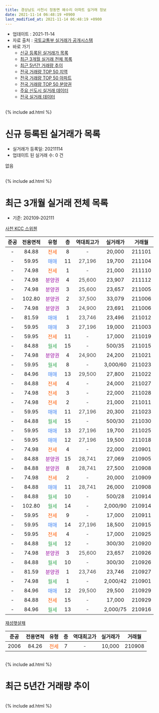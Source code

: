 ```yaml
---
title: 경상남도 사천시 정동면 예수리 아파트 실거래 정보
date: 2021-11-14 06:48:19 +0900
last_modified_at: 2021-11-14 06:48:19 +0900
---
```


* 업데이트 : 2021-11-14
* 자료 출처 : [국토교통부 실거래가 공개시스템](http://rt.molit.go.kr)
* 바로 가기
    * [신규 등록된 실거래가 목록](#신규-등록된-실거래가-목록)
    * [최근 3개월 실거래 전체 목록](#최근-3개월-실거래-전체-목록)
    * [최근 5년간 거래량 추이](#최근-5년간-거래량-추이)
    * [전국 거래량 TOP 50 지역](https://inasie.github.io/apt-trade-info/최근-3개월-전국에서-가장-거래가-많이-발생한-지역)
    * [전국 거래량 TOP 50 아파트](https://inasie.github.io/apt-trade-info/최근-3개월-전국에서-가장-거래가-많이-발생한-아파트)
    * [전국 거래량 TOP 50 분양권](https://inasie.github.io/apt-trade-info/최근-3개월-전국에서-가장-거래가-많이-발생한-분양권)
    * [주요 신도시 실거래 데이터](https://inasie.github.io/apt-trade-info/주요-신도시)
    * [전국 실거래 데이터](https://inasie.github.io/apt-trade-info/전국)
<br>
{% include ad.html %}
<br>

# 신규 등록된 실거래가 목록
* 실거래가 등록일: 20211114
* 업데이트 된 실거래 수: 0 건

없음

<br>
{% include ad.html %}
<br>

# 최근 3개월 실거래 전체 목록
* 기준: 202109-202111


[사천 KCC 스위첸](https://search.naver.com/search.naver?query=%EA%B2%BD%EC%83%81%EB%82%A8%EB%8F%84+%EC%82%AC%EC%B2%9C%EC%8B%9C+%EC%A0%95%EB%8F%99%EB%A9%B4+%EC%98%88%EC%88%98%EB%A6%AC+%EC%82%AC%EC%B2%9C+KCC+%EC%8A%A4%EC%9C%84%EC%B2%B8)

|준공|전용면적|유형|층|역대최고가|실거래가|거래월|
|:---:|:---:|:---:|:---:|:---:|:---:|:---:|
|-|84.88|<span style="color:#ff5a00">전세</span>|8|<span style="color:#444444">-</span>|20,000|211101|
|-|59.95|<span style="color:#4285f3">매매</span>|11|<span style="color:#444444">27,196</span>|19,700|211104|
|-|74.98|<span style="color:#ff5a00">전세</span>|1|<span style="color:#444444">-</span>|21,000|211110|
|-|74.98|<span style="color:#9C11A5">분양권</span>|4|<span style="color:#444444">25,600</span>|23,907|211112|
|-|74.98|<span style="color:#9C11A5">분양권</span>|3|<span style="color:#444444">25,600</span>|23,657|211005|
|-|102.80|<span style="color:#9C11A5">분양권</span>|2|<span style="color:#444444">37,500</span>|33,079|211006|
|-|74.98|<span style="color:#9C11A5">분양권</span>|3|<span style="color:#444444">24,900</span>|23,691|211006|
|-|81.59|<span style="color:#4285f3">매매</span>|1|<span style="color:#444444">23,746</span>|23,496|211012|
|-|59.95|<span style="color:#4285f3">매매</span>|3|<span style="color:#444444">27,196</span>|19,000|211003|
|-|59.95|<span style="color:#ff5a00">전세</span>|11|<span style="color:#444444">-</span>|17,000|211019|
|-|84.88|<span style="color:#34a853">월세</span>|15|<span style="color:#444444">-</span>|500/35|211015|
|-|74.98|<span style="color:#9C11A5">분양권</span>|4|<span style="color:#444444">24,900</span>|24,200|211021|
|-|59.95|<span style="color:#34a853">월세</span>|8|<span style="color:#444444">-</span>|3,000/60|211023|
|-|84.96|<span style="color:#4285f3">매매</span>|13|<span style="color:#444444">29,500</span>|27,800|211022|
|-|84.88|<span style="color:#ff5a00">전세</span>|4|<span style="color:#444444">-</span>|24,000|211027|
|-|74.98|<span style="color:#ff5a00">전세</span>|3|<span style="color:#444444">-</span>|22,000|211028|
|-|74.98|<span style="color:#ff5a00">전세</span>|2|<span style="color:#444444">-</span>|21,000|211011|
|-|59.95|<span style="color:#4285f3">매매</span>|11|<span style="color:#444444">27,196</span>|20,300|211023|
|-|84.88|<span style="color:#34a853">월세</span>|15|<span style="color:#444444">-</span>|500/30|211030|
|-|59.95|<span style="color:#4285f3">매매</span>|13|<span style="color:#444444">27,196</span>|19,700|211025|
|-|59.95|<span style="color:#4285f3">매매</span>|12|<span style="color:#444444">27,196</span>|19,500|211018|
|-|74.98|<span style="color:#ff5a00">전세</span>|4|<span style="color:#444444">-</span>|22,000|210901|
|-|84.88|<span style="color:#9C11A5">분양권</span>|15|<span style="color:#444444">28,741</span>|27,069|210905|
|-|84.88|<span style="color:#9C11A5">분양권</span>|8|<span style="color:#444444">28,741</span>|27,500|210908|
|-|74.98|<span style="color:#ff5a00">전세</span>|2|<span style="color:#444444">-</span>|20,000|210909|
|-|84.88|<span style="color:#4285f3">매매</span>|11|<span style="color:#444444">28,741</span>|26,000|210908|
|-|84.88|<span style="color:#34a853">월세</span>|10|<span style="color:#444444">-</span>|500/28|210914|
|-|102.80|<span style="color:#34a853">월세</span>|14|<span style="color:#444444">-</span>|2,000/90|210914|
|-|59.95|<span style="color:#ff5a00">전세</span>|9|<span style="color:#444444">-</span>|17,000|210911|
|-|59.95|<span style="color:#4285f3">매매</span>|14|<span style="color:#444444">27,196</span>|18,500|210915|
|-|59.95|<span style="color:#ff5a00">전세</span>|4|<span style="color:#444444">-</span>|17,000|210925|
|-|84.88|<span style="color:#34a853">월세</span>|12|<span style="color:#444444">-</span>|300/30|210920|
|-|74.98|<span style="color:#9C11A5">분양권</span>|3|<span style="color:#444444">25,600</span>|23,657|210926|
|-|84.88|<span style="color:#34a853">월세</span>|10|<span style="color:#444444">-</span>|300/30|210926|
|-|81.59|<span style="color:#9C11A5">분양권</span>|1|<span style="color:#444444">23,746</span>|23,746|210927|
|-|74.98|<span style="color:#34a853">월세</span>|1|<span style="color:#444444">-</span>|2,000/42|210901|
|-|84.96|<span style="color:#4285f3">매매</span>|12|<span style="color:#444444">29,500</span>|29,500|210929|
|-|84.88|<span style="color:#ff5a00">전세</span>|15|<span style="color:#444444">-</span>|17,000|210929|
|-|84.96|<span style="color:#34a853">월세</span>|13|<span style="color:#444444">-</span>|2,000/75|210916|

[재성햇살채](https://search.naver.com/search.naver?query=%EA%B2%BD%EC%83%81%EB%82%A8%EB%8F%84+%EC%82%AC%EC%B2%9C%EC%8B%9C+%EC%A0%95%EB%8F%99%EB%A9%B4+%EC%98%88%EC%88%98%EB%A6%AC+%EC%9E%AC%EC%84%B1%ED%96%87%EC%82%B4%EC%B1%84)

|준공|전용면적|유형|층|역대최고가|실거래가|거래월|
|:---:|:---:|:---:|:---:|:---:|:---:|:---:|
|2006|84.26|<span style="color:#ff5a00">전세</span>|7|<span style="color:#444444">-</span>|10,000|210908|


<br>
{% include ad.html %}
<br>

# 최근 5년간 거래량 추이


<div style="width:100%;">
    <canvas id="deal_progress" height="200"></canvas>
</div>

<script>
new Chart(document.getElementById("deal_progress"), {
    type: 'line',
    data: {
        labels: ['201611','201612','201701','201702','201703','201704','201705','201706','201707','201708','201709','201710','201711','201712','201801','201802','201803','201804','201805','201806','201807','201808','201809','201810','201811','201812','201901','201902','201903','201904','201905','201906','201907','201908','201909','201910','201911','201912','202001','202002','202003','202004','202005','202006','202007','202008','202009','202010','202011','202012','202101','202102','202103','202104','202105','202106','202107','202108','202109','202110','202111'],
        datasets: [{
            label: '매매',
            pointRadius: 1,
            data: [3, 1, 0, 1, 0, 0, 0, 0, 0, 0, 0, 0, 0, 0, 4, 7, 23, 5, 2, 4, 4, 3, 2, 2, 3, 4, 1, 1, 2, 4, 1, 2, 5, 7, 3, 4, 6, 6, 2, 7, 19, 13, 26, 37, 31, 58, 24, 7, 16, 15, 12, 6, 5, 12, 10, 6, 6, 7, 7, 10, 2],
            borderColor: "rgba(255, 201, 14, 1)",
            backgroundColor: "rgba(255, 201, 14, 0.5)",
            fill: false,
            lineTension: 0
        },{
            label: '전월세',
            pointRadius: 1,
            data: [0, 0, 0, 2, 0, 0, 0, 1, 0, 2, 2, 0, 1, 2, 0, 1, 0, 0, 0, 0, 0, 0, 0, 0, 1, 2, 0, 1, 0, 1, 0, 1, 1, 1, 1, 0, 1, 0, 0, 0, 0, 0, 7, 19, 29, 70, 33, 29, 27, 18, 22, 14, 7, 23, 23, 8, 14, 11, 12, 7, 2],
            borderColor: "rgba(0, 141, 185, 1)",
            backgroundColor: "rgba(0, 141, 185, 0.5)",
            fill: false,
            lineTension: 0
        }
        ]
    },
    options: {
        responsive: true,
        title: {
            display: false
        },
        tooltips: {
            mode: 'index',
            intersect: false
        },
        hover: {
            mode: 'nearest',
            intersect: true
        },
        scales: {
            xAxes: [{
                display: true,
                scaleLabel: {
                    display: true,
                    labelString: '년/월'
                }
            }],
            yAxes: [{
                display: true,
                ticks: {
                    suggestedMin: 0,
                },
                scaleLabel: {
                    display: true,
                    labelString: '실거래 수'
                }
            }]
        }
    }
});

</script>


<br>
{% include ad.html %}
<br>

